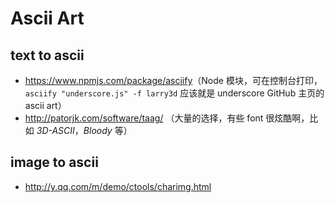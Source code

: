 # Ascii Art

## text to ascii

- <https://www.npmjs.com/package/asciify>（Node 模块，可在控制台打印，`asciify "underscore.js" -f larry3d` 应该就是 underscore GitHub 主页的 ascii art）
- <http://patorjk.com/software/taag/> （大量的选择，有些 font 很炫酷啊，比如 *3D-ASCII*，*Bloody* 等）


## image to ascii

- <http://y.qq.com/m/demo/ctools/charimg.html>

